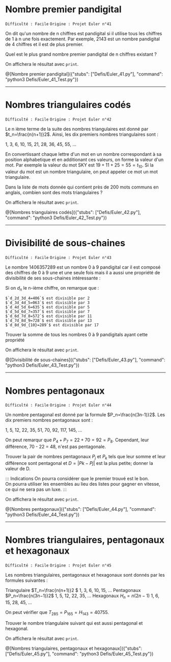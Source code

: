 # Nombre premier pandigital
`Difficulté : Facile`
`Origine : Projet Euler n°41`

On dit qu'un nombre de n chiffres est pandigital si il utilise tous les chiffres de 1 à n une fois exactement. Par exemple, 2143 est un nombre pandigital de 4 chiffres et il est de plus premier.

Quel est le plus grand nombre premier pandigital de n chiffres existant ?

On affichera le résultat avec `print`.

@[Nombre premier pandigital]({"stubs": ["Defis/Euler_41.py"], "command": "python3 Defis/Euler_41_Test.py"})

---

# Nombres triangulaires codés
`Difficulté : Facile`
`Origine : Projet Euler n°42`

Le n ième terme de la suite des nombres triangulaires est donné par $`t_n=\frac{n(n+1)}2`$. Ainsi, les dix premiers nombres triangulaires sont :

1, 3, 6, 10, 15, 21, 28, 36, 45, 55, ...

En convertissant chaque lettre d'un mot en un nombre correspondant à sa position alphabetique et en additionant ces valeurs, on forme la valeur d'un mot. Par exemple la valeur du mot SKY est $`19 + 11 + 25 = 55 = t_{10}`$. Si la valeur du mot est un nombre triangulaire, on peut appeler ce mot un mot triangulaire.

Dans la liste de mots donnée qui contient près de 200 mots communs en anglais, combien sont des mots triangulaires ?

On affichera le résultat avec `print`.

@[Nombres triangulaires codés]({"stubs": ["Defis/Euler_42.py"], "command": "python3 Defis/Euler_42_Test.py"})

---

# Divisibilité de sous-chaines
`Difficulté : Facile`
`Origine : Projet Euler n°43`

Le nombre 1406357289 est un nombre 0 à 9 pandigital car il est composé des chiffres de 0 à 9 une et une seule fois mais il a aussi une propriété de divisibilité de ses sous-chaines intéressante :

Si on $`d_n`$ le n-ième chiffre, on remarque que :

    $`d_2d_3d_4=406`$ est divisible par 2
    $`d_3d_4d_5=063`$ est divisible par 3
    $`d_4d_5d_6=635`$ est divisible par 5
    $`d_5d_6d_7=357`$ est divisible par 7
    $`d_6d_7d_8=572`$ est divisible par 11
    $`d_7d_8d_9=728`$ est divisible par 13
    $`d_8d_9d_{10}=289`$ est divisible par 17
    
Trouver la somme de tous les nombres 0 à 9 pandigitals ayant cette propriété

On affichera le résultat avec `print`.

@[Divisibilité de sous-chaines]({"stubs": ["Defis/Euler_43.py"], "command": "python3 Defis/Euler_43_Test.py"})

---

# Nombres pentagonaux
`Difficulté : Facile`
`Origine : Projet Euler n°44`

Un nombre pentagonal est donné par la formule $`P_n=\frac{n(3n-1)}2`$. Les dix premiers nombres pentagonaux sont :

1, 5, 12, 22, 35, 51, 70, 92, 117, 145, ...

On peut remarqur que $`P_4+ P_7=22+70 = 92 = P_8`$. Cependant, leur différence, 70 - 22 = 48, n'est pas pentagonale.

Trouver la pair de nombres pentagonaux $`P_j`$ et $`P_k`$ tels que leur somme et leur différence sont pentagonal et $`D = |Pk − Pj|`$ est la plus petite; donner la valeur de D.

::: Indications
On pourra considérer que le premier trouvé est le bon.  
On pourra utiliser les ensembles au lieu des listes pour gagner en vitesse, ce qui ne sera pas un luxe.
:::

On affichera le résultat avec `print`.

@[Nombres pentagonaux]({"stubs": ["Defis/Euler_44.py"], "command": "python3 Defis/Euler_44_Test.py"})

---

# Nombres triangulaires, pentagonaux et hexagonaux
`Difficulté : Facile`
`Origine : Projet Euler n°45`

Les nombres triangulaires, pentagonaux et hexagonaux sont donnés par les formules suivantes :

Triangulaire 	$`T_n=\frac{n(n+1)}2 `$	  	    1, 3, 6, 10, 15, ...
Pentagonaux 	$`P_n=\frac{n(3n−1)}2`$         1, 5, 12, 22, 35, ...
Hexagonaux 	  	$`H_n=n(2n−1)`$         	  	1, 6, 15, 28, 45, ...

On peut vérifier que $`T_{285}=P_{165}=H_{143}=40755`$.

Trouver le nombre triangulaire suivant qui est aussi pentagonal et hexagonal.

On affichera le résultat avec `print`.

@[Nombres triangulaires, pentagonaux et hexagonaux]({"stubs": ["Defis/Euler_45.py"], "command": "python3 Defis/Euler_45_Test.py"})
